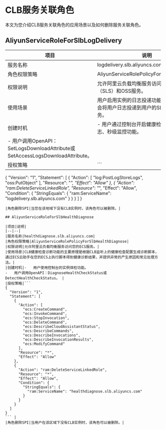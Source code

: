 # CLB服务关联角色

本文为您介绍CLB服务关联角色的应用场景以及如何删除服务关联角色。

## AliyunServiceRoleForSlbLogDelivery

|项目|说明|
|--|--|
|服务名称|logdelivery.slb.aliyuncs.com|
|角色权限策略|AliyunServiceRolePolicyForSlbLogDelivery|
|权限说明|允许阿里云负载均衡服务访问您的日志服务（SLS）和OSS服务。|
|使用场景|用户启用实例的日志投递功能，负载均衡服务会将用户日志投递到用户的SLS或者OSS服务。|
|创建时机|-   用户通过控制台开启健康检查日志、访问日志、秒级监控功能。
-   用户调用OpenAPI：SetLogsDownloadAttribute或SetAccessLogsDownloadAttribute。 |
|授权策略|```
{
  "Version": "1",
  "Statement": [
    {
      "Action": [
        "log:PostLogStoreLogs",
        "oss:PutObject"
      ],
      "Resource": "*",
      "Effect": "Allow"
    },
    {
      "Action": "ram:DeleteServiceLinkedRole",
      "Resource": "*",
      "Effect": "Allow",
      "Condition": {
        "StringEquals": {
          "ram:ServiceName": "logdelivery.slb.aliyuncs.com"
        }
      }
    }
  ]
}
``` |
|角色删除SPI|当您在该地域下没有CLB实例时，该角色可以被删除。|

## AliyunServiceRoleForSlbHealthDiagnose

|项目|说明|
|--|--|
|服务名称|healthdiagnose.slb.aliyuncs.com|
|角色权限策略|AliyunServiceRolePolicyForSlbHealthDiagnose|
|权限说明|允许阿里云负载均衡服务访问您的ECS服务。|
|使用场景|CLB健康检查诊断功能的主要原理是根据CLB监听上的健康检查配置生成诊断脚本，通过ECS云助手在您的ECS上执行脚本得到健康诊断结果，并提供异常的产生原因和常见处理方法。|
|创建时机|-   用户使用控制台的实例体检功能。
-   用户调用OpenAPI：DiagnoseHealthCheckStatus或DetectHealthCheckStatus。 |
|授权策略|```
{
  "Version": "1",
  "Statement": [
    {
      "Action": [
        "ecs:CreateCommand",
        "ecs:InvokeCommand",
        "ecs:StopInvocation",
        "ecs:DeleteCommand",
        "ecs:DescribeCloudAssistantStatus",
        "ecs:DescribeCommands",
        "ecs:DescribeInvocations",
        "ecs:DescribeInvocationResults",
        "ecs:ModifyCommand"
      ],
      "Resource": "*",
      "Effect": "Allow"
    },
    {
      "Action": "ram:DeleteServiceLinkedRole",
      "Resource": "*",
      "Effect": "Allow",
      "Condition": {
        "StringEquals": {
          "ram:ServiceName": "healthdiagnose.slb.aliyuncs.com"
        }
      }
    }
  ]
}
``` |
|角色删除SPI|当用户在该区域下没有CLB实例时，该角色可以被删除。|

